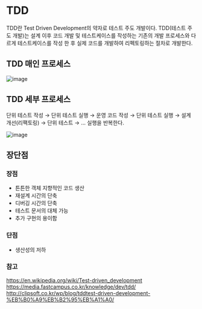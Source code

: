 # TDD
TDD란 Test Driven Development의 약자로 테스트 주도 개발이다.
TDD(테스트 주도 개발)는 설계 이후 코드 개발 및 테스트케이스를 작성하는 기존의 개발 프로세스와 다르게 테스트케이스를 작성 한 후 실제 코드를 개발하여 리펙토링하는 절차로 개발한다. 

## TDD 매인 프로세스 
![image](https://user-images.githubusercontent.com/50148363/223003247-fb87f6f1-9b10-49c5-a75c-ae51092873a3.png)

## TDD 세부 프로세스 
단위 테스트 작성 → 단위 테스트 실행 → 운영 코드 작성 → 단위 테스트 실행 → 설계 개선(리팩토링) → 단위 테스트 → …  실행을 반복한다.

![image](https://user-images.githubusercontent.com/50148363/223001534-70b7d734-2f38-4c3d-a716-8bf092c779e2.png)

## 장단점
### 장점
* 튼튼한 객체 지향적인 코드 생산
* 재설계 시간의 단축
* 디버깅 시간의 단축
* 테스트 문서의 대체 가능
* 추가 구현의 용이함

### 단점
* 생산성의 저하

### 참고
https://en.wikipedia.org/wiki/Test-driven_development    
https://media.fastcampus.co.kr/knowledge/dev/tdd/    
http://clipsoft.co.kr/wp/blog/tddtest-driven-development-%EB%B0%A9%EB%B2%95%EB%A1%A0/   
